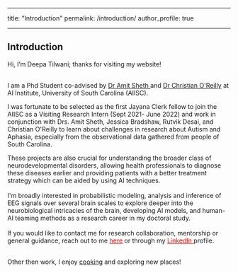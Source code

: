 
---
title: "Introduction"
permalink: /introduction/
author_profile: true


---

<h2 class="major">Introduction</h2>
							<p> Hi, I’m Deepa Tilwani; thanks for visiting my website! <br/><br/>

I am a Phd Student co-advised by <a href ="http://amit.aiisc.ai/"><u> Dr Amit Sheth </u></a> and  <a href ="https://sc.edu/study/colleges_schools/engineering_and_computing/faculty-staff/oreilly_christian.php"><u>Dr Christian O'Reilly</u></a>  at AI Institute, University of South Carolina (AIISC). 
 <br/>

I was fortunate to be selected as the first Jayana Clerk fellow to join the AIISC  as a Visiting Research Intern (Sept 2021- June 2022) and work in conjunction with Drs. Amit Sheth, Jessica Bradshaw, Rutvik Desai, and Christian O'Reilly to learn about challenges in research about Autism and Aphasia, especially from the observational data gathered from people of South Carolina.

These projects are also crucial for understanding the broader class of neurodevelopmental disorders, allowing health professionals to diagnose these diseases earlier and providing patients with a better treatment strategy which can be aided by using AI techniques. 
 <br/>
								<br/>
I'm broadly interested in probabilistic modeling, analysis and inference of EEG signals over several brain scales to explore deeper into the neurobiological intricacies of the brain, developing AI models, and human-AI teaming methods as a research career in my doctoral study.
 <br/>	<br/>If you would like to contact me for research collaboration, mentorship or general guidance, reach out to me <a href="mailto: tilwanideepa2@gmail.com" style="color:red">here</a> or through my <a href="https://www.linkedin.com/in/deepa-tilwani-b758551a0/" style="color:red">LinkedIn </a> profile.</p>	
<br/>
Other then work, I enjoy <a href ="https://instagram.com/food_full_living?igshid=ZjA0NjI3M2I="><u>cooking</u></a> and exploring new places! 
								<br/>


